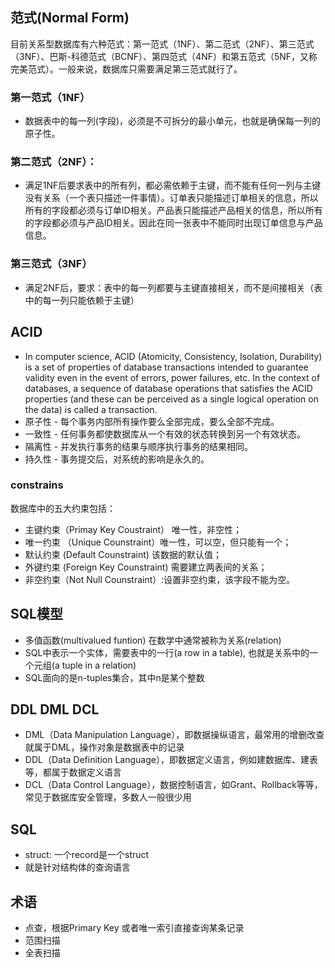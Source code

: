 ## 范式(Normal Form)
目前关系型数据库有六种范式：第一范式（1NF）、第二范式（2NF）、第三范式（3NF）、巴斯-科德范式（BCNF）、第四范式（4NF）和第五范式（5NF，又称完美范式）。一般来说，数据库只需要满足第三范式就行了。
### 第一范式（1NF）
* 数据表中的每一列(字段)，必须是不可拆分的最小单元，也就是确保每一列的原子性。
### 第二范式（2NF）：
* 满足1NF后要求表中的所有列，都必需依赖于主键，而不能有任何一列与主键没有关系（一个表只描述一件事情）。订单表只能描述订单相关的信息，所以所有的字段都必须与订单ID相关。产品表只能描述产品相关的信息，所以所有的字段都必须与产品ID相关。因此在同一张表中不能同时出现订单信息与产品信息。
### 第三范式（3NF）
* 满足2NF后，要求：表中的每一列都要与主键直接相关，而不是间接相关（表中的每一列只能依赖于主键）


## ACID
* In computer science, ACID (Atomicity, Consistency, Isolation, Durability) is a set of properties of database transactions intended to guarantee validity even in the event of errors, power failures, etc. In the context of databases, a sequence of database operations that satisfies the ACID properties (and these can be perceived as a single logical operation on the data) is called a transaction.
* 原子性 - 每个事务内部所有操作要么全部完成，要么全部不完成。
* 一致性 - 任何事务都使数据库从一个有效的状态转换到另一个有效状态。
* 隔离性 - 并发执行事务的结果与顺序执行事务的结果相同。
* 持久性 - 事务提交后，对系统的影响是永久的。

### constrains

数据库中的五大约束包括：
* 主键约束（Primay Key Coustraint） 唯一性，非空性；
* 唯一约束 （Unique Counstraint）唯一性，可以空，但只能有一个；
* 默认约束 (Default Counstraint) 该数据的默认值；
* 外键约束 (Foreign Key Counstraint) 需要建立两表间的关系；
* 非空约束（Not Null Counstraint）:设置非空约束，该字段不能为空。


## SQL模型
* 多值函数(multivalued funtion) 在数学中通常被称为关系(relation)
* SQL中表示一个实体，需要表中的一行(a row in a table), 也就是关系中的一个元组(a tuple in a relation)
* SQL面向的是n-tuples集合，其中n是某个整数


## DDL DML DCL
* DML（Data Manipulation Language），即数据操纵语言，最常用的增删改查就属于DML，操作对象是数据表中的记录
* DDL（Data Definition Language），即数据定义语言，例如建数据库、建表等，都属于数据定义语言
* DCL（Data Control Language），数据控制语言，如Grant、Rollback等等，常见于数据库安全管理，多数人一般很少用


## SQL 
* struct: 一个record是一个struct
* 就是针对结构体的查询语言

## 术语
* 点查，根据Primary Key 或者唯一索引直接查询某条记录
* 范围扫描
* 全表扫描